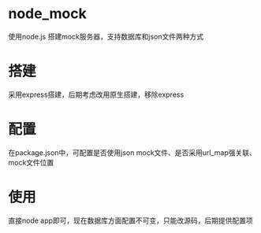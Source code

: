 # node_mock
使用node.js 搭建mock服务器，支持数据库和json文件两种方式
# 搭建
采用express搭建，后期考虑改用原生搭建，移除express
# 配置
在package.json中，可配置是否使用json mock文件、是否采用url_map强关联、mock文件位置
# 使用
直接node app即可，现在数据库方面配置不可变，只能改源码，后期提供配置项
